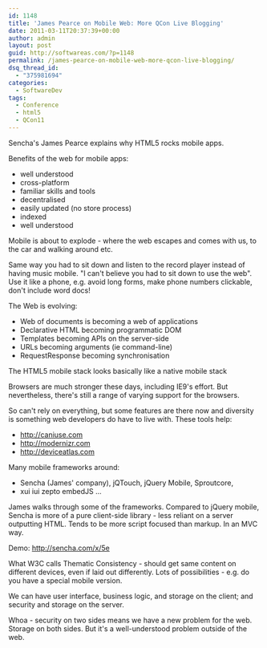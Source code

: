```yaml
---
id: 1148
title: 'James Pearce on Mobile Web: More QCon Live Blogging'
date: 2011-03-11T20:37:39+00:00
author: admin
layout: post
guid: http://softwareas.com/?p=1148
permalink: /james-pearce-on-mobile-web-more-qcon-live-blogging/
dsq_thread_id:
  - "375981694"
categories:
  - SoftwareDev
tags:
  - Conference
  - html5
  - QCon11
---
```

Sencha's James Pearce explains why HTML5 rocks mobile apps.

Benefits of the web for mobile apps:

* well understood
* cross-platform
* familiar skills and tools
* decentralised
* easily updated (no store process)
* indexed
* well understood

Mobile is about to explode - where the web escapes and comes with us, to the car and walking around etc.

Same way you had to sit down and listen to the record player instead of having music mobile. "I can't believe you had to sit down to use the web". Use it like a phone, e.g. avoid long forms, make phone numbers clickable, don't include word docs!

The Web is evolving:

* Web of documents is becoming a web of applications
* Declarative HTML becoming programmatic DOM
* Templates becoming APIs on the server-side
* URLs becoming arguments (ie command-line)
* RequestResponse becoming synchronisation

The HTML5 mobile stack looks basically like a native mobile stack

Browsers are much stronger these days, including IE9's effort. But nevertheless, there's still a range of varying support for the browsers.

So can't rely on everything, but some features are there now and diversity is something web developers do have to live with. These tools help:

* http://caniuse.com
* http://modernizr.com
* http://deviceatlas.com

Many mobile frameworks around:
* Sencha (James' company), jQTouch, jQuery Mobile, Sproutcore,
* xui iui zepto embedJS ...

James walks through some of the frameworks. Compared to jQuery mobile, Sencha is more of a pure client-side library - less reliant on a server outputting HTML. Tends to be more script focused than markup. In an MVC way.

Demo: http://sencha.com/x/5e

What W3C calls Thematic Consistency - should get same content on different devices, even if laid out differently. Lots of possibilities - e.g. do you have a special mobile version.

We can have user interface, business logic, and storage on the client; and security and storage on the server.

Whoa - security on two sides means we have a new problem for the web. Storage on both sides. But it's a well-understood problem outside of the web.

